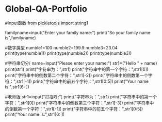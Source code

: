 # Global-QA-Portfolio
#input函数
from pickletools import string1

familyname=input("Enter your family name:")
print("So your family name is",familyname)

#数字类型
numble1=100
numble2=199.9
numble3=23.04
print(type(numble1))
print(type(numble2))
print(type(numble3))

#字符串切分(
name=input("Please enter your name:")
str1=("Hello " + name)
print(str1)
print("字符串为：",str1)
print("字符串中的第一个字符：",str1[0])
print("字符串中的倒数第二个字符：",str1[-2])
print("字符串中的倒数第一个字符：",str1[-1])
print("字符串中的前五个字符：",str1[0:5])
print("Your name is:",str1[6: ])

#老师版
str1=input("打招呼:")
print("字符串为：",str1)
print("字符串中的第一个字符：",str1[0])
print("字符串中的倒数第三个字符：",str1[-3])
print("字符串中的倒数第一个字符：",str1[-1])
print("字符串中的前五个字符：",str1[0:5])
print("Your name is:",str1[6: ])
